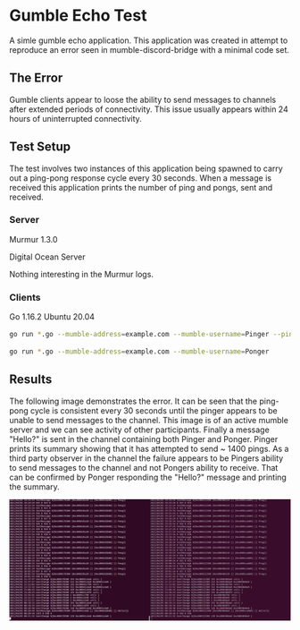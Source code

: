 # Gumble Echo Test

A simle gumble echo application.
This application was created in attempt to reproduce an error seen in mumble-discord-bridge with a minimal code set.

## The Error

Gumble clients appear to loose the ability to send messages to channels after extended periods of connectivity.
This issue usually appears within 24 hours of uninterrupted connectivity.

## Test Setup

The test involves two instances of this application being spawned to carry out a ping-pong response cycle every 30 seconds.
When a message is received this application prints the number of ping and pongs, sent and received.

### Server

Murmur 1.3.0

Digital Ocean Server

Nothing interesting in the Murmur logs.


### Clients

Go 1.16.2
Ubuntu 20.04

```bash
go run *.go --mumble-address=example.com --mumble-username=Pinger --pinger
```

```bash
go run *.go --mumble-address=example.com --mumble-username=Ponger
```

## Results

The following image demonstrates the error.
It can be seen that the ping-pong cycle is consistent every 30 seconds until the pinger appears to be unable to send messages to the channel.
This image is of an active mumble server and we can see activity of other participants.
Finally a message "Hello?" is sent in the channel containing both Pinger and Ponger.
Pinger prints its summary showing that it has attempted to send ~ 1400 pings.
As a third party observer in the channel the failure appears to be Pingers ability to send messages to the channel and not Pongers ability to receive.
That can be confirmed by Ponger responding the "Hello?" message and printing the summary.

![Results](./img/screenshot-apr-3-2021.png)